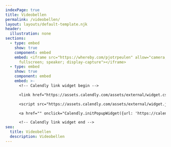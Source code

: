 ```yaml
---
indexPage: true
title: Videobellen
permalink: /videobellen/
layout: layouts/default-template.njk
header:
  illustration: none
sections:
  - type: embed
    show: true
    component: embed
    embed: <iframe src="https://whereby.com/pjotrpeulen" allow="camera; microphone;
      fullscreen; speaker; display-capture"></iframe>
  - type: embed
    show: true
    component: embed
    embed: >-
      <!-- Calendly link widget begin -->

      <link href="https://assets.calendly.com/assets/external/widget.css" rel="stylesheet">

      <script src="https://assets.calendly.com/assets/external/widget.js" type="text/javascript" async></script>

      <a href="" onclick="Calendly.initPopupWidget({url: 'https://calendly.com/pjotr-peulen/videobellen'});return false;">Schedule time with me</a>

      <!-- Calendly link widget end -->
seo:
  title: Videobellen
  description: Videobellen
---
```

